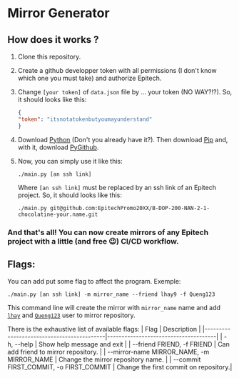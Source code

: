 # Mirror Generator
## How does it works ?
1. Clone this repository.
2. Create a github developper token with all permissions (I don't know which one you must take) and authorize Epitech.
3. Change `[your token]` of `data.json` file by ... your token (NO WAY?!?). So, it should looks like this:

    ```json
    {
    "token": "itsnotatokenbutyoumayunderstand"
    }
    ```
4. Download [Python](https://www.python.org/) (Don't you already have it?). Then    download [Pip](https://pypi.org/project/pip/) and, with it, download [PyGithub](https://github.com/PyGithub/PyGithub).
5. Now, you can simply use it like this:
    ```so-you-are-a-man-of-culture-as-well
    ./main.py [an ssh link]
    ```
    Where `[an ssh link]` must be replaced by an ssh link of an Epitech project. So, it should looks like this:
    ```may-be-the-best-project-ever
    ./main.py git@github.com:EpitechPromo20XX/B-DOP-200-NAN-2-1-chocolatine-your.name.git
    ```

### And that's all! You can now create mirrors of any Epitech project with a little (and free :wink:) CI/CD workflow.

## Flags:
You can add put some flag to affect the program.
Exemple:
```griffith-better-than-guts
./main.py [an ssh link] -m mirror_name --friend lhay9 -f Queng123
```
This command line will create the mirror with `mirror_name` name and add [`lhay`](https://github.com/lhay9) and [`Queng123`](https://github.com/Queng123) user to mirror repository.

There is the exhaustive list of available flags:
| Flag                                      | Description                          |
|-------------------------------------------|--------------------------------------|
| -h, --help                                | Show help message and exit           |
| --friend FRIEND, -f FRIEND                | Can add friend to mirror repository. |
| --mirror-name MIRROR_NAME, -m MIRROR_NAME | Change the mirror repository name.   |
| --commit FIRST_COMMIT, -o FIRST_COMMIT    | Change the first commit on repository.|
